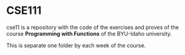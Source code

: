 # CSE111

cse11 is a repository with the code of the exercises and proves of the course **Programming with Functions** of the BYU-Idaho university. 

This is separate one folder by each week of the course.
